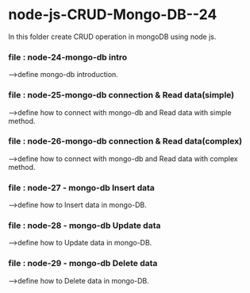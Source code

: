 # node-js-CRUD-Mongo-DB--24
In this folder create CRUD operation in mongoDB using node js.

### file : node-24-mongo-db intro
-->define mongo-db introduction.

### file : node-25-mongo-db connection & Read data(simple)
-->define how to connect with mongo-db and Read data with simple method.

### file : node-26-mongo-db connection & Read data(complex)
-->define how to connect with mongo-db and Read data with complex method.

### file : node-27 - mongo-db Insert data
-->define how to Insert data in mongo-DB.

### file : node-28 - mongo-db Update data
-->define how to Update data in mongo-DB.

### file : node-29 - mongo-db Delete data
-->define how to Delete data in mongo-DB.
